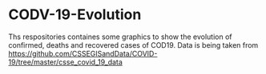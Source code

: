 # CODV-19-Evolution
Ths respositories containes some graphics to show the evolution of confirmed, deaths and recovered cases of COD19. Data is being taken from https://github.com/CSSEGISandData/COVID-19/tree/master/csse_covid_19_data
